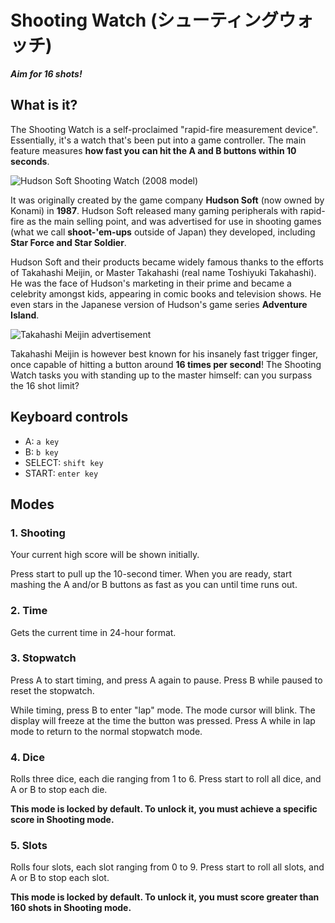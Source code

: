 # Shooting Watch (シューティングウォッチ)
**_Aim for 16 shots!_**

## What is it?
The Shooting Watch is a self-proclaimed "rapid-fire measurement device".
Essentially, it's a watch that's been put into a game controller. The main feature
measures **how fast you can hit the A and B buttons within 10 seconds**.

![Hudson Soft Shooting Watch (2008 model)](https://upload.wikimedia.org/wikipedia/commons/6/67/SHOOTING_WATCH_%282008%29.jpg)

It was originally created by the game company **Hudson Soft** (now owned by Konami) in **1987**.
Hudson Soft released many gaming peripherals with rapid-fire as the main selling point, and 
was advertised for use in shooting games (what we call **shoot-'em-ups** outside of Japan) they developed,
including **Star Force and Star Soldier**.

Hudson Soft and their products became widely famous thanks to the efforts of Takahashi Meijin, or Master Takahashi (real name Toshiyuki Takahashi).
He was the face of Hudson's marketing in their prime and became a celebrity amongst kids, appearing in comic books and television shows.
He even stars in the Japanese version of Hudson's game series **Adventure Island**.

![Takahashi Meijin advertisement](https://preview.redd.it/5nrmd5jod5bz.jpg?width=640&crop=smart&auto=webp&s=79be799e1bf52d057c52e702d0d804f71408334f)

Takahashi Meijin is however best known for his insanely fast trigger finger, once capable of hitting a button around **16 times per second**!
The Shooting Watch tasks you with standing up to the master himself: can you surpass the 16 shot limit?

## Keyboard controls
* A: `a key`
* B: `b key`
* SELECT: `shift key`
* START: `enter key`

## Modes

### 1. Shooting
Your current high score will be shown initially. 

Press start to pull up the 10-second timer.
When you are ready, start mashing the A and/or B buttons as fast as you can until time runs out.

### 2. Time
Gets the current time in 24-hour format.

### 3. Stopwatch
Press A to start timing, and press A again to pause. Press B while paused to reset the stopwatch.

While timing, press B to enter "lap" mode. The mode cursor will blink. The display will freeze at the time the button was pressed. 
Press A while in lap mode to return to the normal stopwatch mode.

### 4. Dice
Rolls three dice, each die ranging from 1 to 6. Press start to roll all dice, and A or B to stop each die.

**This mode is locked by default. To unlock it, you must achieve a specific score in Shooting mode.**

### 5. Slots
Rolls four slots, each slot ranging from 0 to 9. Press start to roll all slots, and A or B to stop each slot.

**This mode is locked by default. To unlock it, you must score greater than 160 shots in Shooting mode.**

